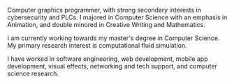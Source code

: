 Computer graphics programmer, with strong secondary interests in cybersecurity and PLCs. I majored in Computer Science with an emphasis in Animation, and double minored in Creative Writing and Mathematics.

I am currently working towards my master's degree in Computer Science. My primary research interest is computational fluid simulation.

I have worked in software engineering, web development, mobile app development, visual effects, networking and tech support, and computer science research.

<!---
MasqueradeOfSilence/MasqueradeOfSilence is a ✨ special ✨ repository because its `README.md` (this file) appears on your GitHub profile.
You can click the Preview link to take a look at your changes.
--->
